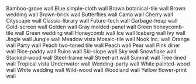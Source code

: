 Bamboo-grove wall
Blue simple-cloth wall
Brown botanical-tile wall
Brown wedding wall
Brown-brick wall
Butterflies wall
Camo wall
Cherry wall
Cityscape wall
Classic-library wall
Future-tech wall
Garbage-heap wall
Gold-screen wall
Golden wall
Gray molded-panel wall
Green honeycomb-tile wall
Green wedding wall
Honeycomb wall
Ice wall
Iceberg wall
Ivy wall
Jingle wall
Jungle wall
Meadow vista
Mosaic-tile wall
Nook Inc. wall
Orange wall
Party wall
Peach two-toned tile wall
Peach wall
Pear wall
Pink diner wall
Rice-paddy wall
Ruins wall
Ski-slope wall
Sky wall
Snowflake wall
Stacked-wood wall
Steel-frame wall
Street-art wall
Summit wall
Tree-lined wall
Tropical vista
Underwater wall
Wedding-party wall
White painted-wood wall
White wedding wall
Wild-wood wall
Woodland wall
Yellow flower-print wall

